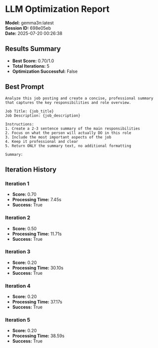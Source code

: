 # LLM Optimization Report

**Model:** gemma3n:latest  
**Session ID:** 698e05eb  
**Date:** 2025-07-20 00:26:38

## Results Summary

- **Best Score:** 0.70/1.0
- **Total Iterations:** 5
- **Optimization Successful:** False

## Best Prompt

```
Analyze this job posting and create a concise, professional summary that captures the key responsibilities and role overview.

Job Title: {job_title}
Job Description: {job_description}

Instructions:
1. Create a 2-3 sentence summary of the main responsibilities
2. Focus on what the person will actually DO in this role
3. Include the most important aspects of the job
4. Keep it professional and clear
5. Return ONLY the summary text, no additional formatting

Summary:
```

## Iteration History

### Iteration 1
- **Score:** 0.70
- **Processing Time:** 7.45s
- **Success:** True

### Iteration 2
- **Score:** 0.50
- **Processing Time:** 11.71s
- **Success:** True

### Iteration 3
- **Score:** 0.20
- **Processing Time:** 30.10s
- **Success:** True

### Iteration 4
- **Score:** 0.20
- **Processing Time:** 37.17s
- **Success:** True

### Iteration 5
- **Score:** 0.20
- **Processing Time:** 38.59s
- **Success:** True

